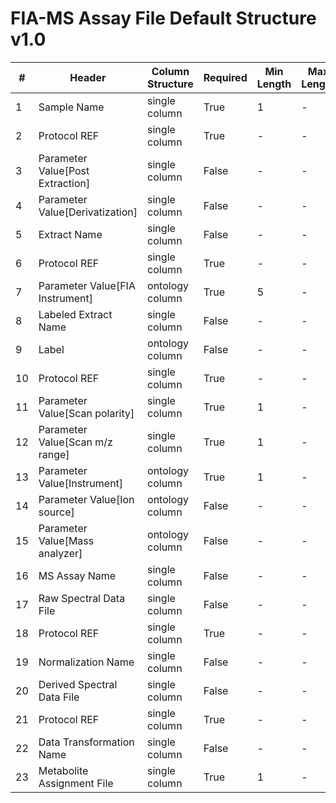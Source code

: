 # FIA-MS Assay File Default Structure v1.0

| # |Header  | Column Structure  | Required | Min Length | Max Length | Description | Examples | Controlled Terms| Default Value  |
|---|--------|-------------------|----------|------------|------------|-------------|----------|-----------------|----------------|
| 1 | Sample Name | single column | True | 1 | - |  |  |  | |
| 2 | Protocol REF | single column | True | - | - |  |  |  | Extraction|
| 3 | Parameter Value[Post Extraction] | single column | False | - | - |  |  |  | |
| 4 | Parameter Value[Derivatization] | single column | False | - | - |  |  |  | |
| 5 | Extract Name | single column | False | - | - |  |  |  | |
| 6 | Protocol REF | single column | True | - | - |  |  |  | Flow Injection Analysis|
| 7 | Parameter Value[FIA Instrument] | ontology column | True | 5 | - |  |  |  | |
| 8 | Labeled Extract Name | single column | False | - | - |  |  |  | |
| 9 | Label | ontology column | False | - | - |  |  |  | |
| 10 | Protocol REF | single column | True | - | - |  |  |  | Mass spectrometry|
| 11 | Parameter Value[Scan polarity] | single column | True | 1 | - |  |  | [Controlled Terms](../../../docs/prioritised-control-lists/assay-file-control-lists/fia-ms.md#parameter-valuescan-polarity-column) | |
| 12 | Parameter Value[Scan m/z range] | single column | True | 1 | - |  |  |  | |
| 13 | Parameter Value[Instrument] | ontology column | True | 1 | - |  |  |  | |
| 14 | Parameter Value[Ion source] | ontology column | False | - | - |  |  |  | |
| 15 | Parameter Value[Mass analyzer] | ontology column | False | - | - |  |  | [Controlled Terms](../../../docs/prioritised-control-lists/assay-file-control-lists/fia-ms.md#parameter-valuemass-analyzer-column) | |
| 16 | MS Assay Name | single column | False | - | - |  |  |  | |
| 17 | Raw Spectral Data File | single column | False | - | - |  |  |  | |
| 18 | Protocol REF | single column | True | - | - |  |  |  | Data transformation|
| 19 | Normalization Name | single column | False | - | - |  |  |  | |
| 20 | Derived Spectral Data File | single column | False | - | - |  |  |  | |
| 21 | Protocol REF | single column | True | - | - |  |  |  | Metabolite identification|
| 22 | Data Transformation Name | single column | False | - | - |  |  |  | |
| 23 | Metabolite Assignment File | single column | True | 1 | - |  |  |  | |
